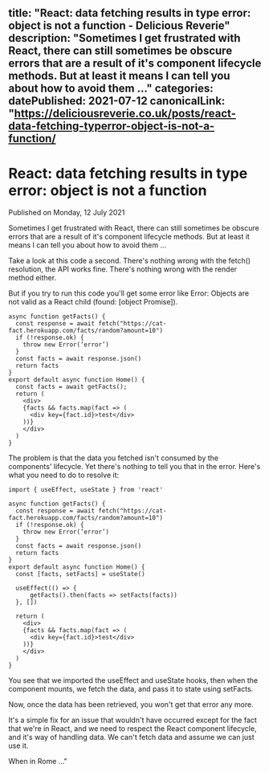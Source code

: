 title: "React: data fetching results in type error: object is not a function - Delicious Reverie"
description: "Sometimes I get frustrated with React, there can still sometimes be obscure errors that are a result of it's component lifecycle methods. But at least it means I can tell you about how to avoid them ..."
categories:
datePublished: 2021-07-12
canonicalLink: "https://deliciousreverie.co.uk/posts/react-data-fetching-typerror-object-is-not-a-function/
---
# React: data fetching results in type error: object is not a function

Published on Monday, 12 July 2021

Sometimes I get frustrated with React, there can still sometimes be obscure errors that are a result of it's component lifecycle methods. But at least it means I can tell you about how to avoid them ...

Take a look at this code a second. There's nothing wrong with the fetch() resolution, the API works fine. There's nothing wrong with the render method either.

But if you try to run this code you'll get some error like Error: Objects are not valid as a React child (found: \[object Promise\]).

```
async function getFacts() {
  const response = await fetch("https://cat-fact.herokuapp.com/facts/random?amount=10")
  if (!response.ok) {
    throw new Error(‘error’)
  }
  const facts = await response.json()
  return facts
}
export default async function Home() {
  const facts = await getFacts();
  return (
    <div>
    {facts && facts.map(fact => (
      <div key={fact.id}>test</div>
    ))}
    </div>
  )
}
```

The problem is that the data you fetched isn't consumed by the components' lifecycle. Yet there's nothing to tell you that in the error. Here's what you need to do to resolve it:

```
import { useEffect, useState } from 'react'

async function getFacts() {
  const response = await fetch("https://cat-fact.herokuapp.com/facts/random?amount=10")
  if (!response.ok) {
    throw new Error(‘error’)
  }
  const facts = await response.json()
  return facts
}
export default async function Home() {
  const [facts, setFacts] = useState()

  useEffect(() => {
      getFacts().then(facts => setFacts(facts))
  }, [])

  return (
    <div>
    {facts && facts.map(fact => (
      <div key={fact.id}>test</div>
    ))}
    </div>
  )
}
```

You see that we imported the useEffect and useState hooks, then when the component mounts, we fetch the data, and pass it to state using setFacts.

Now, once the data has been retrieved, you won't get that error any more.

It's a simple fix for an issue that wouldn't have occurred except for the fact that we're in React, and we need to respect the React component lifecycle, and it's way of handling data. We can't fetch data and assume we can just use it.

When in Rome ..."